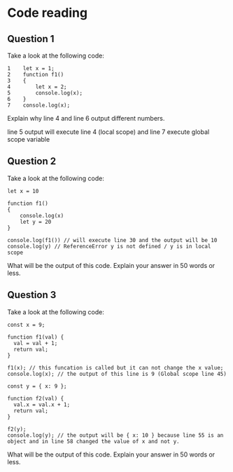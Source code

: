 # Code reading

## Question 1

Take a look at the following code:

```
1    let x = 1;
2    function f1()
3    {
4        let x = 2;
5        console.log(x);
6    }
7    console.log(x);
```

Explain why line 4 and line 6 output different numbers.

line 5 output will execute line 4 (local scope) and line 7 execute global scope variable

## Question 2

Take a look at the following code:

```
let x = 10

function f1()
{
    console.log(x) 
    let y = 20
}

console.log(f1()) // will execute line 30 and the output will be 10
console.log(y) // ReferenceError y is not defined / y is in local scope
```

What will be the output of this code. Explain your answer in 50 words or less.

## Question 3

Take a look at the following code:

```
const x = 9;

function f1(val) {
  val = val + 1;
  return val;
}

f1(x); // this funcation is called but it can not change the x value;
console.log(x); // the output of this line is 9 (Global scope line 45)

const y = { x: 9 };

function f2(val) {
  val.x = val.x + 1;
  return val;
}

f2(y);
console.log(y); // the output will be { x: 10 } because line 55 is an object and in line 58 changed the value of x and not y.
```

What will be the output of this code. Explain your answer in 50 words or less.
